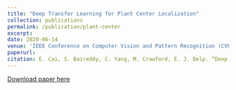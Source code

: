 ```yaml
---
title: "Deep Transfer Learning for Plant Center Localization"
collection: publications
permalink: /publication/plant-center
excerpt: 
date: 2020-06-14
venue: 'IEEE Conference on Computer Vision and Pattern Recognition (CVPR), Workshop on Agriculture-Vision.'
paperurl:
citation: E. Cai, S. Baireddy, C. Yang, M. Crawford, E. J. Delp. “Deep Transfer Learning for Plant Center Localization”. IEEE Conference on Computer Vision and Pattern Recognition (CVPR), Workshop on Agriculture-Vision. June 2020. Seattle, WA.
---
```


[Download paper here](http://openaccess.thecvf.com/content_CVPRW_2020/papers/w5/Cai_Deep_Transfer_Learning_for_Plant_Center_Localization_CVPRW_2020_paper.pdf) 